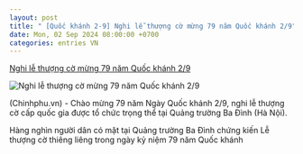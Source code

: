 ```yaml
---
layout: post
title: " [Quốc khánh 2-9] Nghi lễ thượng cờ mừng 79 năm Quốc khánh 2/9"
date: Mon, 02 Sep 2024 08:00:00 +0700
categories: entries VN
---
```

[Nghi lễ thượng cờ mừng 79 năm Quốc khánh 2/9](https://baochinhphu.vn/nghi-le-thuong-co-mung-79-nam-quoc-khanh-2-9-102240902082845394.htm)

![Nghi lễ thượng cờ mừng 79 năm Quốc khánh 2/9](https://bcp.cdnchinhphu.vn/zoom/600_315/334894974524682240/2024/9/2/untitled-1-17252405136701391731011-14-0-577-900-crop-17252405188541717143941.jpg)

(Chinhphu.vn) - Chào mừng 79 năm Ngày Quốc khánh 2/9, nghi lễ thượng cờ cấp quốc gia được tổ chức trọng thể tại Quảng trường Ba Đình (Hà Nội).

Hàng nghìn người dân có mặt tại Quảng trường Ba Đình chứng kiến Lễ thượng cờ thiêng liêng trong ngày kỷ niệm 79 năm Quốc khánh

